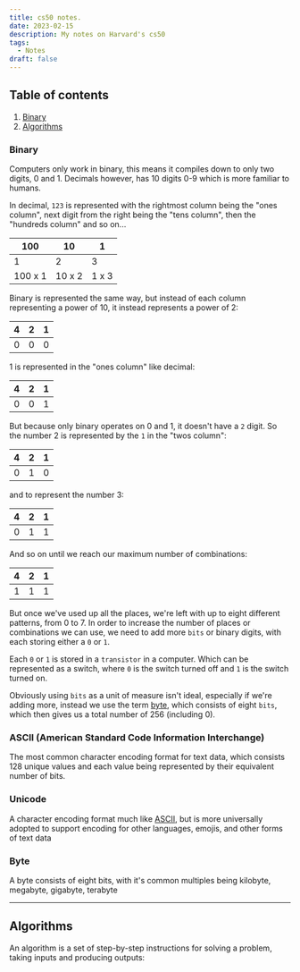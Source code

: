 ```yaml
---
title: cs50 notes.
date: 2023-02-15
description: My notes on Harvard's cs50
tags:
  - Notes
draft: false
---
```


## Table of contents

1. [Binary](#binary)
2. [Algorithms](#algorithms)

### Binary

Computers only work in binary, this means it compiles down to only two digits, 0 and 1. Decimals however, has 10 digits 0-9 which is more familiar to humans.

In decimal, `123` is represented with the rightmost column being the "ones column", next digit from the right being the "tens column", then the "hundreds column" and so on...

|   100   |   10   |   1   |
| ------- | ------ | ----- |
|    1    |   2    |   3   |
| 100 x 1 | 10 x 2 | 1 x 3 |

Binary is represented the same way, but instead of each column representing a power of 10, it instead represents a power of 2:

| 4 | 2 | 1 |
| - | - | - |
| 0 | 0 | 0 |

1 is represented in the "ones column" like decimal:

| 4 | 2 | 1 |
| - | - | - |
| 0 | 0 | 1 |

But because only binary operates on 0 and 1, it doesn't have a `2` digit. So the number 2 is represented by the `1` in the "twos column":

| 4 | 2 | 1 |
| - | - | - |
| 0 | 1 | 0 |

and to represent the number 3:

| 4 | 2 | 1 |
| - | - | - |
| 0 | 1 | 1 |

And so on until we reach our maximum number of combinations:

| 4 | 2 | 1 |
| - | - | - |
| 1 | 1 | 1 |

But once we've used up all the places, we're left with up to eight different patterns, from 0 to 7. In order to increase the number of places or combinations we can use, we need to add more `bits` or binary digits, with each storing either a `0` or `1`.

Each `0` or `1` is stored in a `transistor` in a computer. Which can be represented as a switch, where `0` is the switch turned off and `1` is the switch turned on.

Obviously using `bits` as a unit of measure isn't ideal, especially if we're adding more, instead we use the term [byte](#byte), which consists of eight `bits`, which then gives us a total number of 256 (including 0).

### ASCII (American Standard Code Information Interchange)

The most common character encoding format for text data, which consists 128 unique values and each value being represented by their equivalent number of bits.

### Unicode

A character encoding format much like [ASCII](#ascii-american-standard-code-information-interchange), but is more universally adopted to support encoding for other languages, emojis, and other forms of text data

### Byte

A byte consists of eight bits, with it's common multiples being kilobyte, megabyte, gigabyte, terabyte

---

## Algorithms

An algorithm is a set of step-by-step instructions for solving a problem, taking inputs and producing outputs:

<object data="/assets/algorithm.svg"></object>

<object data="/assets/graph.svg"></object>

